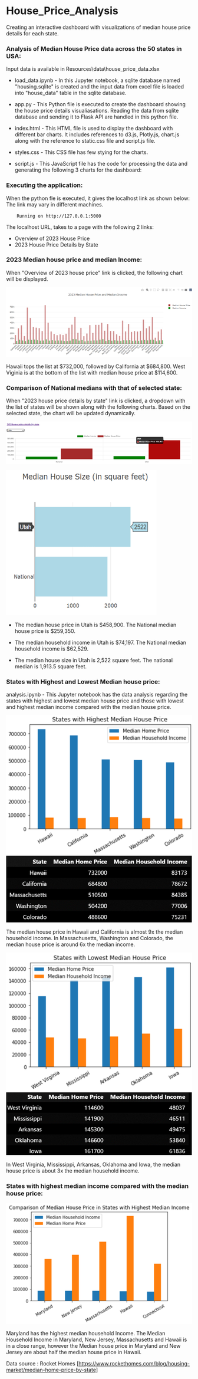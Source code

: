 # House_Price_Analysis
Creating an interactive dashboard with visualizations of median house price details for each state.

### Analysis of Median House Price data across the 50 states in USA:

Input data is available in Resources\data\house_price_data.xlsx

- load_data.ipynb - In this Jupyter notebook, a sqlite database named "housing.sqlite" is created and the input data from excel file is loaded into "house_data" table in the sqlite database.

- app.py  - This Python file is executed to create the dashboard showing the house price details visualiasations. Reading the data from sqlite database and sending it to Flask API are handled in this python file.

- index.html - This HTML file is used to display the dashboard with different bar charts. It includes references to d3.js, Plotly.js, chart.js along with the reference to static.css file and script.js file.

- styles.css - This CSS file has few stying for the charts.

- script.js - This JavaScript file has the code for processing the data and generating the following 3 charts for the dashboard:

### Executing the application:

When the python fle is executed, it gives the localhost link as shown below: The link may vary in different machines.

        Running on http://127.0.0.1:5000

The localhost URL, takes to a page with the following 2 links:

* Overview of 2023 House Price
* 2023 House Price Details by State

### 2023 Median house price and median Income:

When "Overview of 2023 house price" link is clicked, the following chart will be displayed.

![Alt text](image.png)

Hawaii tops the list at $732,000, followed by California at $684,800. West Viginia is at the bottom of the list with median house price at $114,600.

### Comparison of National medians with that of selected state:

When "2023 house price details by state" link is clicked, a dropdown with the list of states will be shown along with the following charts. Based on the selected state, the chart will be updated dynamically.

![Alt text](image-1.png)


![Alt text](image-2.png)

* The median house price in Utah is $458,900. The National median house price is $259,350. 

* The median household income in Utah is $74,197. The National median household income is $62,529. 

* The median house size in Utah is 2,522 square feet. The national median is 1,913.5 square feet.

### States with Highest and Lowest Median house price:

analysis.ipynb - This Jupyter notebook has the data analysis regarding the states with highest and lowest median house price and those with lowest and highest median income compared with the median house price.

![Alt text](image-3.png)   ![Alt text](image-6.png)


The median house price in Hawaii and California is almost 9x the median household income. In Massachusetts,  Washington and Colorado, the median house price is around 6x the median income.


![Alt text](image-4.png)  ![Alt text](image-7.png)

In West Virginia, Mississippi, Arkansas, Oklahoma and Iowa, the median house price is about 3x the median household income. 


### States with highest median income compared with the median house price:

![Alt text](image-5.png)

Maryland has the highest median household Income. The Median Household Income in Maryland, New Jersey, Massachusetts and Hawaii is in a close range, however the Median house price in Maryland and New Jersey are about half the median house price in Hawaii.

Data source : Rocket Homes [https://www.rockethomes.com/blog/housing-market/median-home-price-by-state]